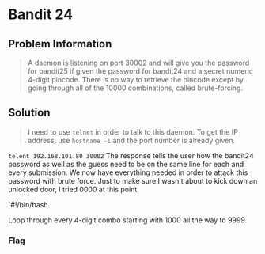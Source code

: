 # Bandit 24

## Problem Information 
  > A daemon is listening on port 30002 and will give you the password for bandit25 if given the password for bandit24 and a secret numeric 4-digit pincode. There is no way to retrieve the pincode except by going through all of the 10000 combinations, called brute-forcing.

## Solution
> I need to use `telnet` in order to talk to this daemon. To get the IP address, use `hostname -i` and the port number is already given.

`telent 192.168.101.80 30002`
The response tells the user how the bandit24 password as well as the guess need to be on the same line for each and every submission. We now have everything needed in order to attack this password with brute force. Just to make sure I wasn't about to kick down an unlocked door, I tried 0000 at this point.

`#!/bin/bash

Loop through every 4-digit combo starting with 1000 all the way to 9999.
 
### Flag
